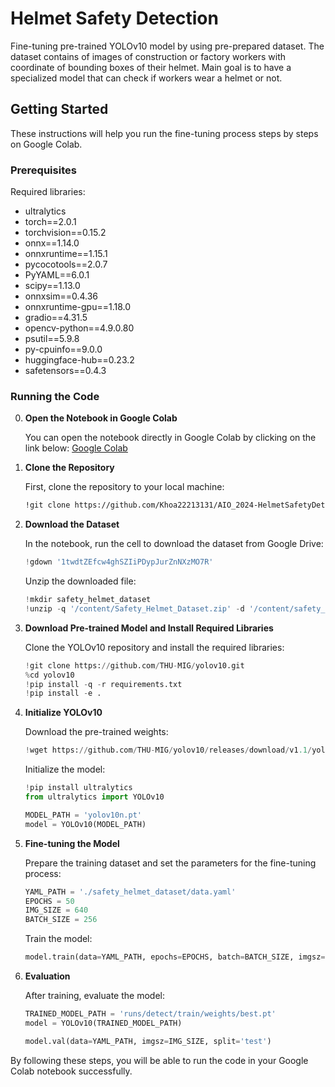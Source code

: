 # Helmet Safety Detection

Fine-tuning pre-trained YOLOv10 model by using pre-prepared dataset. The dataset contains of images of construction or factory workers with coordinate of bounding boxes of their helmet.
Main goal is to have a specialized model that can check if workers wear a helmet or not.


## Getting Started

These instructions will help you run the fine-tuning process steps by steps on Google Colab.

### Prerequisites

Required libraries:
  - ultralytics
  - torch==2.0.1
  - torchvision==0.15.2
  - onnx==1.14.0
  - onnxruntime==1.15.1
  - pycocotools==2.0.7
  - PyYAML==6.0.1
  - scipy==1.13.0
  - onnxsim==0.4.36
  - onnxruntime-gpu==1.18.0
  - gradio==4.31.5
  - opencv-python==4.9.0.80
  - psutil==5.9.8
  - py-cpuinfo==9.0.0
  - huggingface-hub==0.23.2
  - safetensors==0.4.3

### Running the Code

0. **Open the Notebook in Google Colab**
  
    You can open the notebook directly in Google Colab by clicking on the link below: [Google Colab](https://colab.research.google.com/drive/1mxy5mqXwFHhMKrsIrd5_qRMb_1b8wFYx)


1. **Clone the Repository**

    First, clone the repository to your local machine:
    ```sh
    !git clone https://github.com/Khoa22213131/AIO_2024-HelmetSafetyDetection
    ```

2. **Download the Dataset**

    In the notebook, run the cell to download the dataset from Google Drive:
    ```python
    !gdown '1twdtZEfcw4ghSZIiPDypJurZnNXzMO7R'
    ```

    Unzip the downloaded file:
    ```python
    !mkdir safety_helmet_dataset
    !unzip -q '/content/Safety_Helmet_Dataset.zip' -d '/content/safety_helmet_dataset'
    ```

3. **Download Pre-trained Model and Install Required Libraries**

    Clone the YOLOv10 repository and install the required libraries:
    ```python
    !git clone https://github.com/THU-MIG/yolov10.git
    %cd yolov10
    !pip install -q -r requirements.txt
    !pip install -e .
    ```

4. **Initialize YOLOv10**

    Download the pre-trained weights:
    ```python
    !wget https://github.com/THU-MIG/yolov10/releases/download/v1.1/yolov10n.pt
    ```

    Initialize the model:
    ```python
    !pip install ultralytics
    from ultralytics import YOLOv10

    MODEL_PATH = 'yolov10n.pt'
    model = YOLOv10(MODEL_PATH)
    ```

5. **Fine-tuning the Model**

    Prepare the training dataset and set the parameters for the fine-tuning process:
    ```python
    YAML_PATH = './safety_helmet_dataset/data.yaml'
    EPOCHS = 50
    IMG_SIZE = 640
    BATCH_SIZE = 256
    ```

    Train the model:
    ```python
    model.train(data=YAML_PATH, epochs=EPOCHS, batch=BATCH_SIZE, imgsz=IMG_SIZE)
    ```

6. **Evaluation**

    After training, evaluate the model:
    ```python
    TRAINED_MODEL_PATH = 'runs/detect/train/weights/best.pt'
    model = YOLOv10(TRAINED_MODEL_PATH)

    model.val(data=YAML_PATH, imgsz=IMG_SIZE, split='test')
    ```

By following these steps, you will be able to run the code in your Google Colab notebook successfully.
